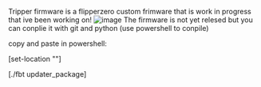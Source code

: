 Tripper firmware is a flipperzero custom frimware that is work in progress that ive been working on!
![image](https://github.com/hugbot1/tripper-firmware-/assets/132775034/877a493a-d60a-4a7a-be52-91ddbb2609c8)
The firmware is not yet relesed but you can conplie it with git and python (use powershell to conpile)

copy and paste in powershell:


[set-location ""]

[./fbt updater_package]
